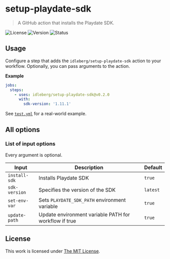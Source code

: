 # setup-playdate-sdk

> A GitHub action that installs the Playdate SDK.

![License](https://img.shields.io/github/license/idleberg/setup-playdate-sdk?style=flat-square)
![Version](https://img.shields.io/github/v/tag/idleberg/setup-playdate-sdk?style=flat-square)
![Status](https://img.shields.io/github/workflow/status/idleberg/setup-playdate-sdk/Tests?style=flat-square)

## Usage

Configure a step that adds the `idleberg/setup-playdate-sdk` action to your workflow. Optionally, you can pass arguments to the action.

**Example**

```yaml
jobs:
  steps:
    - uses: idleberg/setup-playdate-sdk@v0.2.0
      with: 
        sdk-version: '1.11.1'
```

See [`test.yml`](https://github.com/idleberg/setup-playdate-sdk/blob/main/.github/workflows/test.yml) for a real-world example.

## All options

### List of input options

Every argument is optional.

| Input         | Description                                           | Default  |
| ------------- | ----------------------------------------------------- | -------- |
| `install-sdk` | Installs Playdate SDK                                 | `true`   |
| `sdk-version` | Specifies the version of the SDK                      | `latest` |
| `set-env-var` | Sets `PLAYDATE_SDK_PATH` environment variable         | `true`   |
| `update-path` | Update environment variable PATH for workflow if true | `true`   |

## License

This work is licensed under [The MIT License](LICENSE).
